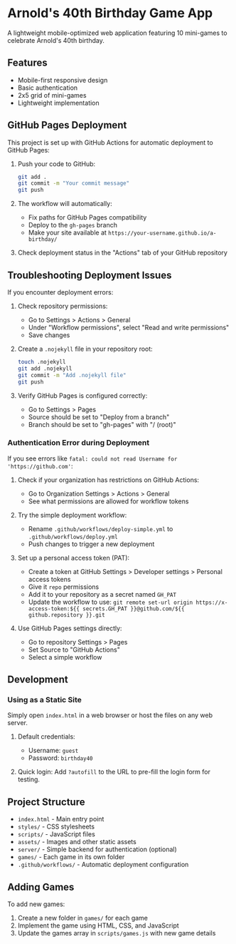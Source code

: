 # Arnold's 40th Birthday Game App

A lightweight mobile-optimized web application featuring 10 mini-games to celebrate Arnold's 40th birthday.

## Features
- Mobile-first responsive design
- Basic authentication
- 2x5 grid of mini-games
- Lightweight implementation

## GitHub Pages Deployment

This project is set up with GitHub Actions for automatic deployment to GitHub Pages:

1. Push your code to GitHub:
   ```bash
   git add .
   git commit -m "Your commit message"
   git push
   ```

2. The workflow will automatically:
   - Fix paths for GitHub Pages compatibility
   - Deploy to the `gh-pages` branch
   - Make your site available at `https://your-username.github.io/a-birthday/`

3. Check deployment status in the "Actions" tab of your GitHub repository

## Troubleshooting Deployment Issues

If you encounter deployment errors:

1. Check repository permissions:
   - Go to Settings > Actions > General
   - Under "Workflow permissions", select "Read and write permissions"
   - Save changes

2. Create a `.nojekyll` file in your repository root:
   ```bash
   touch .nojekyll
   git add .nojekyll
   git commit -m "Add .nojekyll file"
   git push
   ```

3. Verify GitHub Pages is configured correctly:
   - Go to Settings > Pages
   - Source should be set to "Deploy from a branch" 
   - Branch should be set to "gh-pages" with "/ (root)"

### Authentication Error during Deployment

If you see errors like `fatal: could not read Username for 'https://github.com'`:

1. Check if your organization has restrictions on GitHub Actions:
   - Go to Organization Settings > Actions > General 
   - See what permissions are allowed for workflow tokens

2. Try the simple deployment workflow:
   - Rename `.github/workflows/deploy-simple.yml` to `.github/workflows/deploy.yml`
   - Push changes to trigger a new deployment

3. Set up a personal access token (PAT):
   - Create a token at GitHub Settings > Developer settings > Personal access tokens
   - Give it `repo` permissions
   - Add it to your repository as a secret named `GH_PAT`
   - Update the workflow to use: `git remote set-url origin https://x-access-token:${{ secrets.GH_PAT }}@github.com/${{ github.repository }}.git`

4. Use GitHub Pages settings directly:
   - Go to repository Settings > Pages
   - Set Source to "GitHub Actions"
   - Select a simple workflow

## Development

### Using as a Static Site
Simply open `index.html` in a web browser or host the files on any web server.

1. Default credentials:
   - Username: `guest`
   - Password: `birthday40`

2. Quick login:
   Add `?autofill` to the URL to pre-fill the login form for testing.

## Project Structure
- `index.html` - Main entry point
- `styles/` - CSS stylesheets
- `scripts/` - JavaScript files
- `assets/` - Images and other static assets
- `server/` - Simple backend for authentication (optional)
- `games/` - Each game in its own folder
- `.github/workflows/` - Automatic deployment configuration

## Adding Games
To add new games:
1. Create a new folder in `games/` for each game
2. Implement the game using HTML, CSS, and JavaScript
3. Update the games array in `scripts/games.js` with new game details
